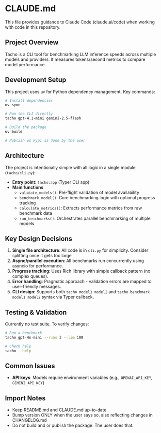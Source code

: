 # CLAUDE.md

This file provides guidance to Claude Code (claude.ai/code) when working with code in this repository.

## Project Overview

Tacho is a CLI tool for benchmarking LLM inference speeds across multiple models and providers. It measures tokens/second metrics to compare model performance.

## Development Setup

This project uses `uv` for Python dependency management. Key commands:

```bash
# Install dependencies
uv sync

# Run the CLI directly
tacho gpt-4.1-mini gemini-2.5-flash

# Build the package
uv build

# Publish on Pypi is done by the user
```

## Architecture

The project is intentionally simple with all logic in a single module (`tacho/cli.py`):

- **Entry point**: `tacho:app` (Typer CLI app)
- **Main functions**:
  - `validate_models()`: Pre-flight validation of model availability
  - `benchmark_model()`: Core benchmarking logic with optional progress tracking
  - `calculate_metrics()`: Extracts performance metrics from raw benchmark data
  - `run_benchmarks()`: Orchestrates parallel benchmarking of multiple models

## Key Design Decisions

1. **Single file architecture**: All code is in `cli.py` for simplicity. Consider splitting once it gets too large
2. **Async/parallel execution**: All benchmarks run concurrently using asyncio for performance.
3. **Progress tracking**: Uses Rich library with simple callback pattern (no complex queues).
4. **Error handling**: Pragmatic approach - validation errors are mapped to user-friendly messages.
5. **CLI design**: Supports both `tacho model1 model2` and `tacho benchmark model1 model2` syntax via Typer callback.

## Testing & Validation

Currently no test suite. To verify changes:

```bash
# Run a benchmark
tacho gpt-4o-mini --runs 2 --lim 100

# Check help
tacho --help
```

## Common Issues

- **API keys**: Models require environment variables (e.g., `OPENAI_API_KEY`, `GEMINI_API_KEY`)


## Import Notes

- Keep README.md and CLAUDE.md up-to-date
- Bump version ONLY when the user says so, also reflecting changes in CHANGELOG.md
- Do not build and or publish the package. The user does that.